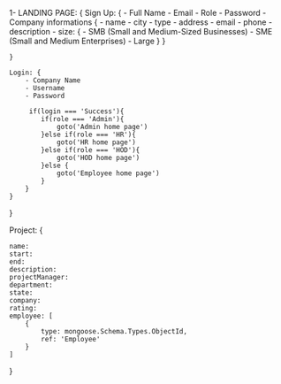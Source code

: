 1- LANDING PAGE: {
    Sign Up: {
        - Full Name
        - Email
        - Role
        - Password
        - Company informations {
            - name
            - city
            - type
            - address
            - email
            - phone
            - description
            - size: {
                - SMB (Small and Medium-Sized Businesses)
                - SME (Small and Medium Enterprises)
                - Large
            }
        }

      

    }

    Login: {
        - Company Name
        - Username
        - Password

         if(login === 'Success'){
            if(role === 'Admin'){
                goto('Admin home page')
            }else if(role === 'HR'){
                goto('HR home page')
            }else if(role === 'HOD'){
                goto('HOD home page')
            }else {
                goto('Employee home page')
            }
        }
    }


    

}

Project: {
    
    name:
    start:
    end:
    description:
    projectManager:
    department:
    state:
    company:
    rating:
    employee: [
		{
			type: mongoose.Schema.Types.ObjectId,
			ref: 'Employee'
		}
	]


}

<!-- TO FIX PROJECT DELETION ON DEPARTMENT DELETION: push each new project to projects array inside departmentSchema -->